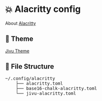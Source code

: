 # 💥 Alacritty config

About [Alacritty](https://github.com/alacritty/alacritty)

## 🎨 Theme

[Jivu Theme](https://github.com:ndachj/jivu.theme)

## 📂 File Structure

<pre>
~/.config/alacritty
    ├── alacritty.toml
    ├── base16-chalk-alacritty.toml
    └── jivu-alacritty.toml
</pre>
